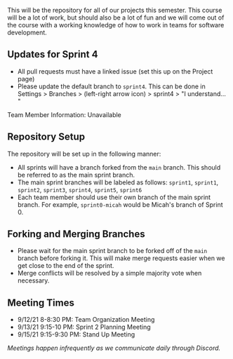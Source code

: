 
This will be the repository for all of our projects this semester. This course will be a lot of work, but should also be a lot of fun and we will come out of the course with a working knowledge of how to work in teams for software development.

## Updates for Sprint 4
- All pull requests must have a linked issue (set this up on the Project page)
- Please update the default branch to `sprint4`. This can be done in Settings > Branches > (left-right arrow icon) > sprint4 > "I understand...
"

Team Member Information: Unavailable

## Repository Setup
The repository will be set up in the following manner:
- All sprints will have a branch forked from the `main` branch. This should be referred to as the main sprint branch.
- The main sprint branches will be labeled as follows: `sprint1`, `sprint1`, `sprint2`, `sprint3`, `sprint4`, `sprint5`, `sprint6`
- Each team member should use their own branch of the main sprint branch. For example, `sprint0-micah` would be Micah's branch of Sprint 0.

## Forking and Merging Branches
- Please wait for the main sprint branch to be forked off of the `main` branch before forking it. This will make merge requests easier when we get close to the end of the sprint.
- Merge conflicts will be resolved by a simple majority vote when necessary.

## Meeting Times
- 9/12/21 8-8:30 PM: Team Organization Meeting
- 9/13/21 9:15-10 PM: Sprint 2 Planning Meeting
- 9/15/21 9:15-9:30 PM: Stand Up Meeting

*Meetings happen infrequently as we communicate daily through Discord.*
